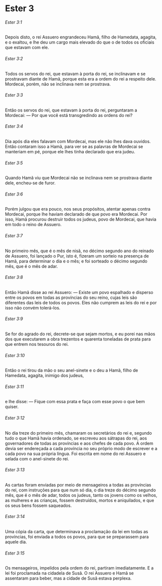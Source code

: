 # Ester 3

###### Ester 3:1

Depois disto, o rei Assuero engrandeceu Hamã, filho de Hamedata, agagita, e o exaltou, e lhe deu um cargo mais elevado do que o de todos os oficiais que estavam com ele.

###### Ester 3:2

Todos os servos do rei, que estavam à porta do rei, se inclinavam e se prostravam diante de Hamã, porque esta era a ordem do rei a respeito dele. Mordecai, porém, não se inclinava nem se prostrava.

###### Ester 3:3

Então os servos do rei, que estavam à porta do rei, perguntaram a Mordecai: — Por que você está transgredindo as ordens do rei?

###### Ester 3:4

Dia após dia eles falavam com Mordecai, mas ele não lhes dava ouvidos. Então contaram isso a Hamã, para ver se as palavras de Mordecai se manteriam em pé, porque ele lhes tinha declarado que era judeu.

###### Ester 3:5

Quando Hamã viu que Mordecai não se inclinava nem se prostrava diante dele, encheu-se de furor.

###### Ester 3:6

Porém julgou que era pouco, nos seus propósitos, atentar apenas contra Mordecai, porque lhe haviam declarado de que povo era Mordecai. Por isso, Hamã procurou destruir todos os judeus, povo de Mordecai, que havia em todo o reino de Assuero.

###### Ester 3:7

No primeiro mês, que é o mês de nisã, no décimo segundo ano do reinado de Assuero, foi lançado o Pur, isto é, fizeram um sorteio na presença de Hamã, para determinar o dia e o mês; e foi sorteado o décimo segundo mês, que é o mês de adar.

###### Ester 3:8

Então Hamã disse ao rei Assuero: — Existe um povo espalhado e disperso entre os povos em todas as províncias do seu reino, cujas leis são diferentes das leis de todos os povos. Eles não cumprem as leis do rei e por isso não convém tolerá-los.

###### Ester 3:9

Se for do agrado do rei, decrete-se que sejam mortos, e eu porei nas mãos dos que executarem a obra trezentos e quarenta toneladas de prata para que entrem nos tesouros do rei.

###### Ester 3:10

Então o rei tirou da mão o seu anel-sinete e o deu a Hamã, filho de Hamedata, agagita, inimigo dos judeus,

###### Ester 3:11

e lhe disse: — Fique com essa prata e faça com esse povo o que bem quiser.

###### Ester 3:12

No dia treze do primeiro mês, chamaram os secretários do rei e, segundo tudo o que Hamã havia ordenado, se escreveu aos sátrapas do rei, aos governadores de todas as províncias e aos chefes de cada povo. A ordem devia ser endereçada a cada província no seu próprio modo de escrever e a cada povo na sua própria língua. Foi escrita em nome do rei Assuero e selada com o anel-sinete do rei.

###### Ester 3:13

As cartas foram enviadas por meio de mensageiros a todas as províncias do rei, com instruções para que num só dia, o dia treze do décimo segundo mês, que é o mês de adar, todos os judeus, tanto os jovens como os velhos, as mulheres e as crianças, fossem destruídos, mortos e aniquilados, e que os seus bens fossem saqueados.

###### Ester 3:14

Uma cópia da carta, que determinava a proclamação da lei em todas as províncias, foi enviada a todos os povos, para que se preparassem para aquele dia.

###### Ester 3:15

Os mensageiros, impelidos pela ordem do rei, partiram imediatamente. E a lei foi proclamada na cidadela de Susã. O rei Assuero e Hamã se assentaram para beber, mas a cidade de Susã estava perplexa.

